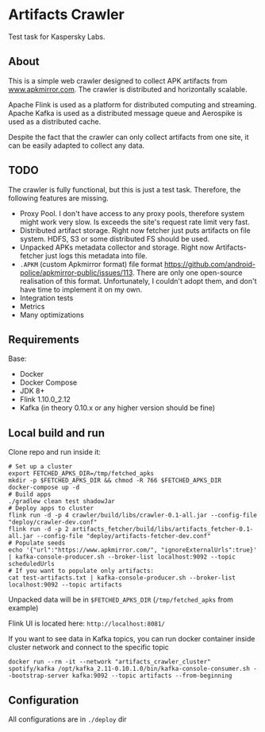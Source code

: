 # Artifacts Crawler

Test task for Kaspersky Labs.

## About
 
This is a simple web crawler designed to collect APK artifacts from www.apkmirror.com. 
The crawler is distributed and horizontally scalable. 

Apache Flink is used as a platform for distributed computing and streaming. 
Apache Kafka is used as a distributed message queue and Aerospike is used as a distributed cache.

Despite the fact that the crawler can only collect artifacts from one site, it can be easily adapted to collect any data.

## TODO

The crawler is fully functional, but this is just a test task. Therefore, the following features are missing.

* Proxy Pool. I don't have access to any proxy pools, therefore system might work very slow. 
Is exceeds the site's request rate limit very fast.
* Distributed artifact storage. Right now fetcher just puts artifacts on file system. HDFS, S3 or some distributed FS 
should be used.
* Unpacked APKs metadata collector and storage. Right now Artifacts-fetcher just logs this metadata into file.
* `.APKM` (custom Apkmirror format) file format https://github.com/android-police/apkmirror-public/issues/113. 
There are only one open-source realisation of this format. Unfortunately, I couldn't adopt them, and don't have time
to implement it on my own.
* Integration tests
* Metrics
* Many optimizations

## Requirements

Base:

* Docker
* Docker Compose
* JDK 8+
* Flink 1.10.0_2.12
* Kafka (in theory 0.10.x or any higher version should be fine)  

## Local build and run

Clone repo and run inside it:

```shell script
# Set up a cluster
export FETCHED_APKS_DIR=/tmp/fetched_apks
mkdir -p $FETCHED_APKS_DIR && chmod -R 766 $FETCHED_APKS_DIR
docker-compose up -d
# Build apps
./gradlew clean test shadowJar
# Deploy apps to cluster
flink run -d -p 4 crawler/build/libs/crawler-0.1-all.jar --config-file "deploy/crawler-dev.conf"
flink run -d -p 2 artifacts_fetcher/build/libs/artifacts_fetcher-0.1-all.jar --config-file "deploy/artifacts-fetcher-dev.conf"
# Populate seeds
echo '{"url":"https://www.apkmirror.com/", "ignoreExternalUrls":true}' | kafka-console-producer.sh --broker-list localhost:9092 --topic scheduledUrls
# If you want to populate only artifacts:
cat test-artifacts.txt | kafka-console-producer.sh --broker-list localhost:9092 --topic artifacts
```

Unpacked data will be in `$FETCHED_APKS_DIR` (`/tmp/fetched_apks` from example)

Flink UI is located here: `http://localhost:8081/`

If you want to see data in Kafka topics, you can run docker container inside cluster network and connect to the specific topic

`docker run --rm -it --network "artifacts_crawler_cluster" spotify/kafka /opt/kafka_2.11-0.10.1.0/bin/kafka-console-consumer.sh --bootstrap-server kafka:9092 --topic artifacts --from-beginning`

## Configuration 

All configurations are in `./deploy` dir